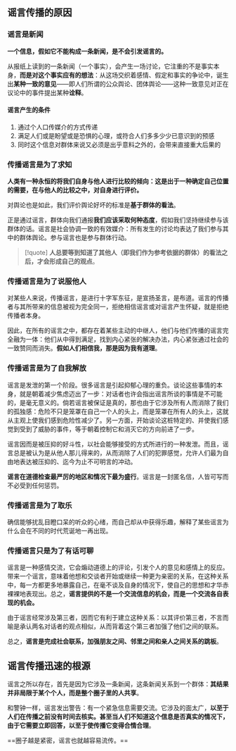 
## 谣言传播的原因

### 谣言是新闻

 **一个信息，假如它不能构成一条新闻，是不会引发谣言的。**

从报纸上读到的一条新闻（一个事实），会产生一场讨论，它注重的不是事实本身，**而是对这个事实应有的想法**：从这场交织着感情、假定和事实的争论中，诞生出**某种一致的意见**——即人们所谓的公众舆论、团体舆论——这种一致意见对正在议论中的事件提出某种**诠释**。

#### 谣言产生的条件

1. 通过个人口传媒介的方式传递
2. 满足人们或是盼望或是恐惧的心理，或符合人们多多少少已意识到的预感
3. 同时这个信息对群体来说又必须是出乎意料之外的，会带来直接重大后果的


### 传播谣言是为了求知

**人类有一种永恒的将我们自身与他人进行比较的倾向：这是出于一种确定自己位置的需要，在与他人的比较之中，对自身进行评价。**

对舆论也是如此，我们评价舆论好坏的标准是**基于群体的看法**。

正是通过谣言，群体向我们通报**我们应该采取何种态度**，假如我们坚持继续参与该群体的话。谣言是社会协调一致的有效媒介：所有发生的讨论均表达了我们参与其中的群体舆论。参与谣言也是参与群体行动。

> [!quote] **人总要等到知道了其他人（即我们作为参考依据的群体）的看法之后，才会形成自己的观点**。

### 传播谣言是为了说服他人

对某些人来说，传播谣言，是进行十字军东征，是宣扬圣言，是布道。谣言的传播者与其所带来的信息被视为完全同一，拒绝相信谣言或对谣言产生怀疑，就是拒绝传播者本身。

因此，在所有的谣言之中，都存在着某些主动的中继人，他们与他们传播的谣言完全融为一体：他们从中得到满足，找到内心紧张的解决办法，内心紧张通过社会的一致赞同而消失。**假如人们相信我，那是因为我有道理**。

### 传播谣言是为了自我解放

谣言是发泄的第一个阶段。很多谣言是引起抑郁心理的重负。谈论这些事情的本身，就是朝着减少焦虑迈出了一步：对话者也许会指出谣言所谈的事情是不可能的，是毫无意义的。倘若谣言被保证是真的，那也由于它涉及所有人而消除了我们的孤独感：危险不只是笼罩在自己一个人的头上，而是笼罩在所有人的头上，这就从主观上使我们感到危险性减少了。另一方面，开始谈论这桩特定的、并使我们感觉到受到了威胁的事件，等于朝着控制它和消灭它的方向前进了一步。

谣言因而是被压抑的好斗性，以社会能够接受的方式所进行的一种发泄。而且，谣言总是被认为是从他人那儿得来的，从而消除了人们的犯罪感觉，允许人们最为自由地表达被压抑的、迄今为止不可明言的冲动。

**谣言在道德检查最严厉的地区和情况下最为盛行**。谣言是一封匿名信，人皆可写而不必受到任何惩罚。

### 传播谣言是为了取乐

确信能够扰乱目瞪口呆的听众的心绪，而自己却从中获得乐趣，解释了某些谣言为什么会在不同的时代荒诞地一再出现。

### 传播谣言只是为了有话可聊

谣言是一种感情交流，它会煽动道德上的评论，引发个人的意见和感情上的反应。带来一个谣言，意味着他想和交谈者开始或继续一种更为亲密的关系，在这种关系中，每一方都更多地暴露自己，在毫不谈及自身的情况下，使自己的思想和才华赤裸裸地表现出。总之，**谣言提供的不是一个交流信息的机会，而是一个交流各自表现的机会。**

由于谣言经常涉及第三者，因而它有利于建立这种关系：以其评价第三者，不言而喻是承认两名对话者的观点相似，从而背着这个第三者加强了他们之间的联系。

总之，**谣言是完成社会联系，加强朋友之间、邻里之间和亲人之间关系的跳板**。

## 谣言传播迅速的根源

谣言之所以存在，首先是因为它涉及一条新闻，这条新闻关系到一个群体：**其结果并非局限于某个个人，而是整个圈子里的人共享**。

和警钟一样，谣言发出警告：有一个紧急信息需要交流。它涉及的面太广，**以至于人们在传播之前没有时间去核实。甚至当人们不知道这个信息是否真实的情况下，由于它需要立即回答，以至于使传播它变得合情合理**。

==圈子越是紧密，谣言也就越容易流传。==



